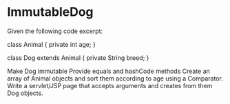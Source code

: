 # ImmutableDog

Given the following code excerpt:

class Animal {
  private int age;
}
 
class Dog extends Animal {
  private String breed;
}

Make Dog immutable
Provide equals and hashCode methods
Create an array of Animal objects and sort them according to age using a Comparator.
Write a servlet/JSP page that accepts arguments and creates from them Dog objects.
